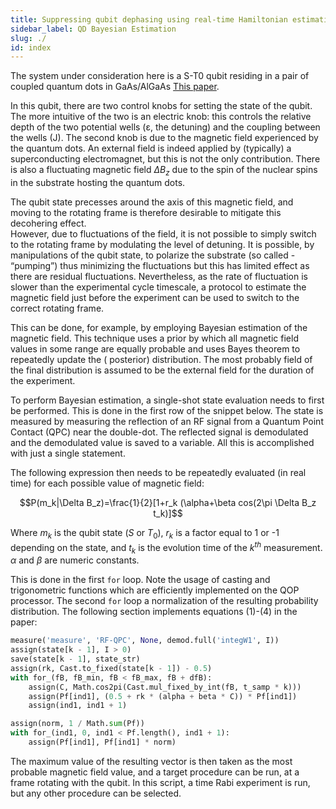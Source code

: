 ```yaml
---
title: Suppressing qubit dephasing using real-time Hamiltonian estimation
sidebar_label: QD Bayesian Estimation
slug: ./
id: index
---
```

The system under consideration here is a S-T0 qubit residing in a pair of coupled quantum dots in GaAs/AlGaAs
[This paper](https://www.nature.com/articles/ncomms6156).

In this qubit, there are two control knobs for setting the state of the qubit. The more intuitive of the two is an
electric knob: this controls the relative depth of the two potential wells
(ε, the detuning) and the coupling between the wells (J). The second knob is due to the magnetic field experienced by
the quantum dots. An external field is indeed applied by (typically) a superconducting electromagnet, but this is not
the only contribution. There is also a fluctuating magnetic field $\Delta B_z$ due to the spin of the nuclear spins in the
substrate hosting the quantum dots.

The qubit state precesses around the axis of this magnetic field, and moving to the rotating frame is therefore
desirable to mitigate this decohering effect.  
However, due to fluctuations of the field, it is not possible to simply switch to the rotating frame by modulating the
level of detuning. It is possible, by manipulations of the qubit state, to polarize the substrate (so called -
“pumping”) thus minimizing the fluctuations but this has limited effect as there are residual fluctuations.
Nevertheless, as the rate of fluctuation is slower than the experimental cycle timescale, a protocol to estimate the
magnetic field just before the experiment can be used to switch to the correct rotating frame.

This can be done, for example, by employing Bayesian estimation of the magnetic field. This technique uses a prior by
which all magnetic field values in some range are equally probable and uses Bayes theorem to repeatedly update the (
posterior) distribution. The most probably field of the final distribution is assumed to be the external field for the
duration of the experiment.

To perform Bayesian estimation, a single-shot state evaluation needs to first be performed. This is done in the first
row of the snippet below. The state is measured by measuring the reflection of an RF signal from a Quantum Point
Contact (QPC) near the double-dot. The reflected signal is demodulated and the demodulated value is saved to a variable.
All this is accomplished with just a single statement.

The following expression then needs to be repeatedly evaluated (in real time) for each possible value of magnetic field:

$$P(m_k|\Delta B_z)=\frac{1}{2}[1+r_k (\alpha+\beta cos(2\pi \Delta B_z t_k)]$$

Where $m_k$ is the qubit state ($S$ or $T_0$), $r_k$ is a factor equal to 1 or -1 depending on the state, 
and $t_k$ is the evolution time of the $k^{th}$ measurement. $\alpha$ and $\beta$ are numeric
constants.

This is done in the first `for` loop. Note the usage of casting and trigonometric functions which are efficiently
implemented on the QOP processor. The second `for` loop a normalization of the resulting probability distribution.
The following section implements equations (1)-(4) in the paper: 
```python
measure('measure', 'RF-QPC', None, demod.full('integW1', I))
assign(state[k - 1], I > 0)
save(state[k - 1], state_str)
assign(rk, Cast.to_fixed(state[k - 1]) - 0.5)
with for_(fB, fB_min, fB < fB_max, fB + dfB):
    assign(C, Math.cos2pi(Cast.mul_fixed_by_int(fB, t_samp * k)))
    assign(Pf[ind1], (0.5 + rk * (alpha + beta * C)) * Pf[ind1])
    assign(ind1, ind1 + 1)

assign(norm, 1 / Math.sum(Pf))
with for_(ind1, 0, ind1 < Pf.length(), ind1 + 1):
    assign(Pf[ind1], Pf[ind1] * norm)
```

The maximum value of the resulting vector is then taken as the most probable magnetic
field value, and a target procedure can be run, at a frame rotating with the qubit.
In this script, a time Rabi experiment is run, but any other procedure can be selected.  





